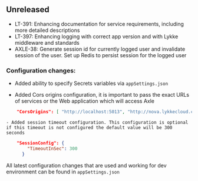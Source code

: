 ## Unreleased

* LT-391: Enhancing documentation for service requirements, including more detailed descriptions
* LT-397: Enhancing logging with correct app version and with Lykke middleware and standards
* AXLE-38: Generate session id for currently logged user and invalidate session of the user. Set up Redis to persist session for the logged user

### Configuration changes:

  - Added ability to specify Secrets variables via `appSettings.json`

  - Added Cors origins configuration, it is important to pass the exact URLs of services or the Web application which will access Axle
 
```json
    "CorsOrigins": [ "http://localhost:5013", "http://nova.lykkecloud.com" ],
```

    - Added session timeout configuration. This configuration is optional if this timeout is not configured the default value will be 300 seconds

```json
	"SessionConfig": {
	    "TimeoutInSec": 300
	  }
```

All latest configuration changes that are used and working for dev environment can be found in ```appSettings.json```

